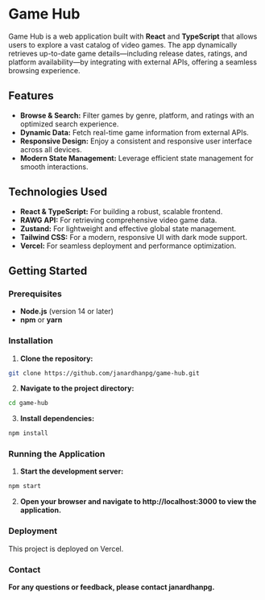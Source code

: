 # Game Hub

Game Hub is a web application built with **React** and **TypeScript** that allows users to explore a vast catalog of video games. The app dynamically retrieves up-to-date game details—including release dates, ratings, and platform availability—by integrating with external APIs, offering a seamless browsing experience.

## Features

- **Browse & Search:** Filter games by genre, platform, and ratings with an optimized search experience.
- **Dynamic Data:** Fetch real-time game information from external APIs.
- **Responsive Design:** Enjoy a consistent and responsive user interface across all devices.
- **Modern State Management:** Leverage efficient state management for smooth interactions.

## Technologies Used

- **React & TypeScript:** For building a robust, scalable frontend.
- **RAWG API:** For retrieving comprehensive video game data.
- **Zustand:** For lightweight and effective global state management.
- **Tailwind CSS:** For a modern, responsive UI with dark mode support.
- **Vercel:** For seamless deployment and performance optimization.

## Getting Started

### Prerequisites

- **Node.js** (version 14 or later)
- **npm** or **yarn**

### Installation

1. **Clone the repository:**
  ```bash
  git clone https://github.com/janardhanpg/game-hub.git
```
2. **Navigate to the project directory:**
  ```bash
  cd game-hub
  ```
3. **Install dependencies:**
  ```bash
  npm install
  ```
### Running the Application
1. **Start the development server:**
```bash
npm start
```
2. **Open your browser and navigate to http://localhost:3000 to view the application.**


### Deployment
This project is deployed on Vercel. 


### Contact
**For any questions or feedback, please contact janardhanpg.**
